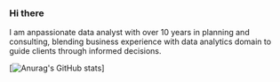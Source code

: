 ### Hi there

I am anpassionate data analyst with over 10 years in planning and consulting, blending business experience with data analytics domain to guide clients through informed decisions.
					
[![Anurag's GitHub stats](https://github-readme-stats.vercel.app/api?username=julianamariela)]

